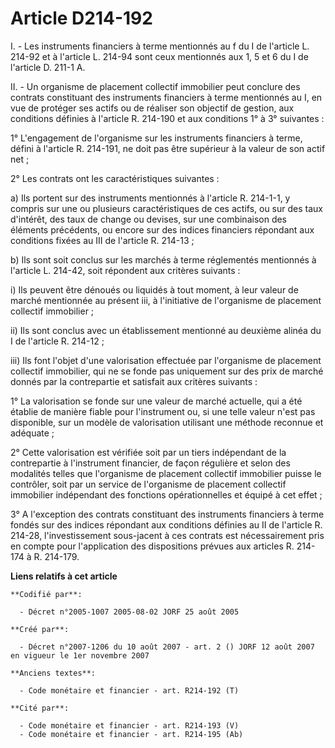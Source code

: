 # Article D214-192

I. - Les instruments financiers à terme mentionnés au f du I de l'article L. 214-92 et à l'article L. 214-94 sont ceux
mentionnés aux 1, 5 et 6 du I de l'article D. 211-1 A.

II. - Un organisme de placement collectif immobilier peut conclure des contrats constituant des instruments financiers à
terme mentionnés au I, en vue de protéger ses actifs ou de réaliser son objectif de gestion, aux conditions définies à
l'article R. 214-190 et aux conditions 1° à 3° suivantes :

1° L'engagement de l'organisme sur les instruments financiers à terme, défini à l'article R. 214-191, ne doit pas être
supérieur à la valeur de son actif net ;

2° Les contrats ont les caractéristiques suivantes :

a) Ils portent sur des instruments mentionnés à l'article R. 214-1-1, y compris sur une ou plusieurs caractéristiques de ces
actifs, ou sur des taux d'intérêt, des taux de change ou devises, sur une combinaison des éléments précédents, ou encore sur
des indices financiers répondant aux conditions fixées au III de l'article R. 214-13 ;

b) Ils sont soit conclus sur les marchés à terme réglementés mentionnés à l'article L. 214-42, soit répondent aux critères
suivants :

i) Ils peuvent être dénoués ou liquidés à tout moment, à leur valeur de marché mentionnée au présent iii, à l'initiative de
l'organisme de placement collectif immobilier ;

ii) Ils sont conclus avec un établissement mentionné au deuxième alinéa du I de l'article R. 214-12 ;

iii) Ils font l'objet d'une valorisation effectuée par l'organisme de placement collectif immobilier, qui ne se fonde pas
uniquement sur des prix de marché donnés par la contrepartie et satisfait aux critères suivants :

1° La valorisation se fonde sur une valeur de marché actuelle, qui a été établie de manière fiable pour l'instrument ou, si
une telle valeur n'est pas disponible, sur un modèle de valorisation utilisant une méthode reconnue et adéquate ;

2° Cette valorisation est vérifiée soit par un tiers indépendant de la contrepartie à l'instrument financier, de façon
régulière et selon des modalités telles que l'organisme de placement collectif immobilier puisse le contrôler, soit par un
service de l'organisme de placement collectif immobilier indépendant des fonctions opérationnelles et équipé à cet effet ;

3° A l'exception des contrats constituant des instruments financiers à terme fondés sur des indices répondant aux conditions
définies au II de l'article R. 214-28, l'investissement sous-jacent à ces contrats est nécessairement pris en compte pour
l'application des dispositions prévues aux articles R. 214-174 à R. 214-179.

**Liens relatifs à cet article**

	**Codifié par**:

	  - Décret n°2005-1007 2005-08-02 JORF 25 août 2005

	**Créé par**:

	  - Décret n°2007-1206 du 10 août 2007 - art. 2 () JORF 12 août 2007 en vigueur le 1er novembre 2007

	**Anciens textes**:

	  - Code monétaire et financier - art. R214-192 (T)

	**Cité par**:

	  - Code monétaire et financier - art. R214-193 (V)
	  - Code monétaire et financier - art. R214-195 (Ab)
